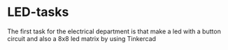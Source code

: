 # LED-tasks
The first task for the electrical department is that make a led with a button circuit and also a 8x8 led matrix by using Tinkercad
